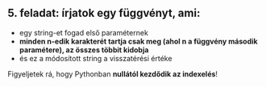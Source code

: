 ## 5. feladat: írjatok egy függvényt, ami:
- egy string-et fogad első paraméternek
- **minden n-edik karakterét tartja csak meg (ahol n a függvény második paramétere), az összes többit kidobja**
- és ez a módosított string a visszatérési értéke

Figyeljetek rá, hogy Pythonban **nullától kezdődik az indexelés**!